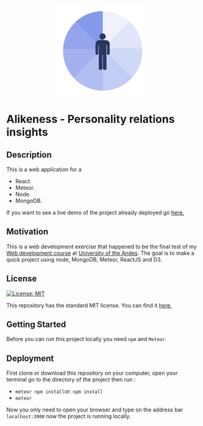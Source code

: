 

<p align="center">
<img src="https://raw.githubusercontent.com/jsbarragan796/alikeness/master/public/logo.png" title="Alikeness" alt="Alikeness logo" href="https://alikeness.herokuapp.com/" height = 240vw>
</p>


# Alikeness - Personality relations insights

## Description
This is a web application for a
* React.
* Meteor.
* Node.
* MongoDB.

If you want to see a live demo of the project already deployed go [here.](https://alikeness.herokuapp.com/)

## Motivation
This is a web development exercise that happened to be the final test of my [Web development course](http://johnguerra.co/classes/webDevelopment_spring_2018/) at [University of the Andes](https://www.uniandes.edu.co). The goal is to make a quick project using node, MongoDB, Meteor, ReactJS and D3.

## License
[![License: MIT](https://img.shields.io/badge/License-MIT-yellow.svg)](https://opensource.org/licenses/MIT)

This repository has the standard MIT license. You can find it [here.](https://github.com/jsbarragan796/alikeness/blob/master/LICENSE)
## Getting Started
Before you can run this project locally you need ```npm``` and ```Meteor```.

## Deployment
First clone or download this repository on your computer, open your terminal go to the directory of the project then run :
* ```meteor npm install```or: ```npm install```
* ```meteor```

Now you only need to open your browser and type on the address bar  ```localhost:3000``` now the project is running locally.
